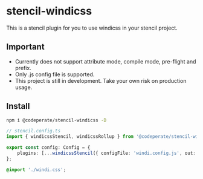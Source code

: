 # stencil-windicss

This is a stencil plugin for you to use windicss in your stencil project.

## Important

- Currently does not support attribute mode, compile mode, pre-flight and prefix.
- Only .js config file is supported.
- This project is still in development. Take your own risk on production usage.

## Install

```bash
npm i @codeperate/stencil-windicss -D
```

```ts
// stencil.config.ts
import { windicssStencil, windicssRollup } from '@codeperate/stencil-windicss';

export const config: Config = {
	plugins: [...windicssStencil({ configFile: 'windi.config.js', out: 'src/global/windi.css' })],
};
```
```src/global/app.css
@import './windi.css';
```
